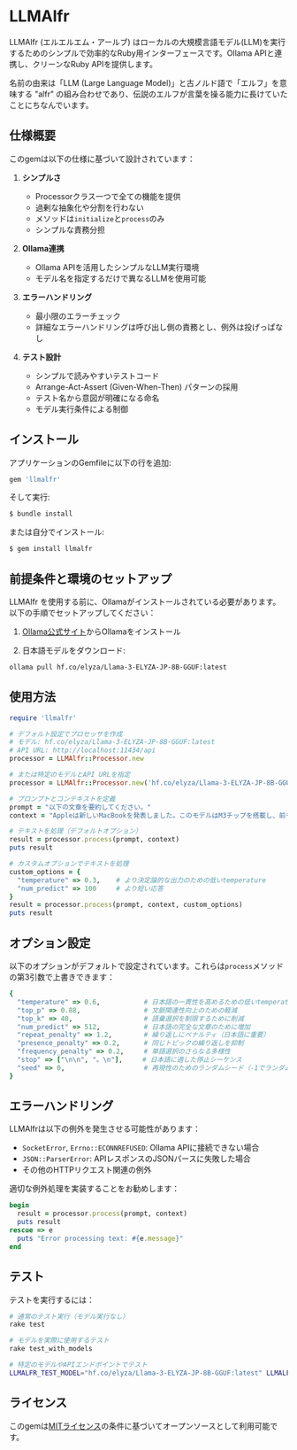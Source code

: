 # LLMAlfr

LLMAlfr (エルエルエム・アールブ) はローカルの大規模言語モデル(LLM)を実行するためのシンプルで効率的なRuby用インターフェースです。Ollama APIと連携し、クリーンなRuby APIを提供します。

名前の由来は「LLM (Large Language Model)」と古ノルド語で「エルフ」を意味する "alfr" の組み合わせであり、伝説のエルフが言葉を操る能力に長けていたことにちなんでいます。

## 仕様概要

このgemは以下の仕様に基づいて設計されています：

1. **シンプルさ**
   - Processorクラス一つで全ての機能を提供
   - 過剰な抽象化や分割を行わない
   - メソッドは`initialize`と`process`のみ
   - シンプルな責務分担

2. **Ollama連携**
   - Ollama APIを活用したシンプルなLLM実行環境
   - モデル名を指定するだけで異なるLLMを使用可能

3. **エラーハンドリング**
   - 最小限のエラーチェック
   - 詳細なエラーハンドリングは呼び出し側の責務とし、例外は投げっぱなし

4. **テスト設計**
   - シンプルで読みやすいテストコード
   - Arrange-Act-Assert (Given-When-Then) パターンの採用
   - テスト名から意図が明確になる命名
   - モデル実行条件による制御

## インストール

アプリケーションのGemfileに以下の行を追加:

```ruby
gem 'llmalfr'
```

そして実行:

```bash
$ bundle install
```

または自分でインストール:

```bash
$ gem install llmalfr
```

## 前提条件と環境のセットアップ

LLMAlfr を使用する前に、Ollamaがインストールされている必要があります。以下の手順でセットアップしてください：

1. [Ollama公式サイト](https://ollama.ai/)からOllamaをインストール

2. 日本語モデルをダウンロード:

```bash
ollama pull hf.co/elyza/Llama-3-ELYZA-JP-8B-GGUF:latest
```

## 使用方法

```ruby
require 'llmalfr'

# デフォルト設定でプロセッサを作成
# モデル: hf.co/elyza/Llama-3-ELYZA-JP-8B-GGUF:latest
# API URL: http://localhost:11434/api
processor = LLMAlfr::Processor.new

# または特定のモデルとAPI URLを指定
processor = LLMAlfr::Processor.new('hf.co/elyza/Llama-3-ELYZA-JP-8B-GGUF:latest', 'http://localhost:11434/api')

# プロンプトとコンテキストを定義
prompt = "以下の文章を要約してください。"
context = "Appleは新しいMacBookを発表しました。このモデルはM3チップを搭載し、前モデルと比較して性能が大幅に向上しています。バッテリー寿命も改善され、一回の充電で最大18時間の使用が可能になりました。"

# テキストを処理（デフォルトオプション）
result = processor.process(prompt, context)
puts result

# カスタムオプションでテキストを処理
custom_options = {
  "temperature" => 0.3,    # より決定論的な出力のための低いtemperature
  "num_predict" => 100     # より短い応答
}
result = processor.process(prompt, context, custom_options)
puts result
```

## オプション設定

以下のオプションがデフォルトで設定されています。これらは`process`メソッドの第3引数で上書きできます：

```ruby
{
  "temperature" => 0.6,           # 日本語の一貫性を高めるための低いtemperature
  "top_p" => 0.88,                # 文脈関連性向上のための軽減
  "top_k" => 40,                  # 語彙選択を制限するために削減
  "num_predict" => 512,           # 日本語の完全な文章のために増加
  "repeat_penalty" => 1.2,        # 繰り返しにペナルティ（日本語に重要）
  "presence_penalty" => 0.2,      # 同じトピックの繰り返しを抑制
  "frequency_penalty" => 0.2,     # 単語選択のさらなる多様性
  "stop" => ["\n\n", "。\n"],     # 日本語に適した停止シーケンス
  "seed" => 0,                    # 再現性のためのランダムシード（-1でランダム）
}
```

## エラーハンドリング

LLMAlfrは以下の例外を発生させる可能性があります：

- `SocketError`, `Errno::ECONNREFUSED`: Ollama APIに接続できない場合
- `JSON::ParserError`: APIレスポンスのJSONパースに失敗した場合
- その他のHTTPリクエスト関連の例外

適切な例外処理を実装することをお勧めします：

```ruby
begin
  result = processor.process(prompt, context)
  puts result
rescue => e
  puts "Error processing text: #{e.message}"
end
```

## テスト

テストを実行するには：

```bash
# 通常のテスト実行（モデル実行なし）
rake test

# モデルを実際に使用するテスト
rake test_with_models

# 特定のモデルやAPIエンドポイントでテスト
LLMALFR_TEST_MODEL="hf.co/elyza/Llama-3-ELYZA-JP-8B-GGUF:latest" LLMALFR_TEST_API_URL="http://localhost:11434/api" rake test_with_models
```

## ライセンス

このgemは[MITライセンス](https://opensource.org/licenses/MIT)の条件に基づいてオープンソースとして利用可能です。
